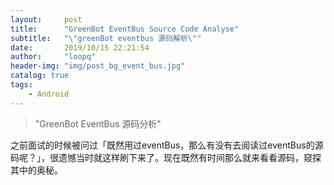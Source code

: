 ```yaml
---
layout:     post
title:      "GreenBot EventBus Source Code Analyse"
subtitle:   "\"greenBot eventbus 源码解析\""
date:       2019/10/15 22:21:54 
author:     "loopq"
header-img: "img/post_bg_event_bus.jpg"
catalog: true
tags:
    - Android
---
```


> "GreenBot EventBus 源码分析"

之前面试的时候被问过「既然用过eventBus，那么有没有去阅读过eventBus的源码呢？」，很遗憾当时就这样刷下来了。现在既然有时间那么就来看看源码，窥探其中的奥秘。

